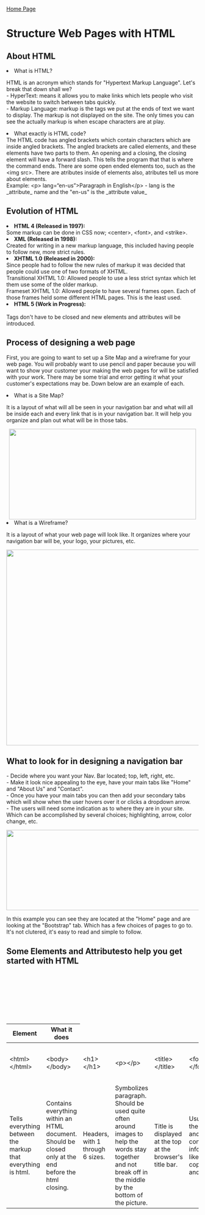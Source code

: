 <!DOCTYPE html>

[Home Page](README.md)

<title>DISCUSSION_04</title>

<html>
            <h1>Structure Web Pages with HTML</h1>
    <body>
            <h2>About HTML</h2>
            <li>What is HTML?</li>
    <p>
    HTML is an acronym which stands for "Hypertext Markup Language". Let's break that down shall we?<br>
    - HyperText: means it allows you to make links which lets people who visit the website to switch between tabs quickly.<br>
    - Markup Language: markup is the tags we put at the ends of text we want to display. The markup is not displayed on the site. The only times you can see the actually markup is when escape characters are at play. 
            <li>What exactly is HTML code?</li>
    The HTML code has angled brackets which contain characters which are inside angled brackets. The angled brackets are called elements, and these elements have two parts to them. An opening and a closing, the closing element will have a forward slash. This tells the program that that is where the command ends. There are some open ended elements too, such as the &lt;img src&gt;. There are atributes inside of elements also, atributes tell us more about elements. <br>
    Example: &lt;p&gt; lang=&ldquo;en-us&rdquo;&gt;Paragraph in English&lt;/p&gt;
    - lang is the _attribute_ name and the "en-us" is the _attribute value_
    </p>
            <h2>Evolution of HTML</h2>
    <p>
    <li><b>HTML 4 (Released in 1997):</b></li>
         Some markup can be done in CSS now; &lt;center&gt;, &lt;font&gt;, and &lt;strike&gt;.
    <li><b>XML (Released in 1998):</b></li>
         Created for writing in a new markup language, this included having people to follow new, more strict rules. <br>
    <li><b>XHTML 1.0 (Released in 2000):</b></li>
         Since people had to follow the new rules of markup it was decided that people could use one of two formats of XHTML. <br>
         Transitional XHTML 1.0: Allowed people to use a less strict syntax which let them use some of the older markup.<br>
         Frameset XHTML 1.0: Allowed people to have several frames open. Each of those frames held some different HTML pages. This is the least used.<br>
    <li><b>HTML 5 (Work in Progress):</b></li> <br>
         Tags don't have to be closed and new elements and attributes will be introduced. 
    </p>
            <h2>Process of designing a web page</h2>
    <p>
    First, you are going to want to set up a Site Map and a wireframe for your web page. You will probably want to use pencil and paper because you will want to show your customer your making the web pages for will be satisfied with your work. There may be some trial and error getting it what your customer's expectations may be. Down below are an example of each. 
    </p>
        <li>What is a Site Map?</li>
        <p>
        It is a layout of what will all be seen in your navigation bar and what will all be inside each and every link that is in your navigation bar. It will help you organize and plan out what will be in those tabs. 
        </p>
        <div style="text-align: center;">
         <img src="https://miro.medium.com/max/490/0*fmTh6pyS31Q3ShmG.jpg" width="490" height="237">
         </div>
        <li> What is a Wireframe?</li>
    <p>
        It is a layout of what your web page will look like. It organizes where your navigation bar will be, your logo, your pictures, etc.
    </p>
        <div style="text-align: center;">
         <img src="https://moqups.com/blog/wp-content/uploads/2020/02/Screen4b.png" width="512" height="512"> 
         </div>
             <h2>What to look for in designing a navigation bar</h2>
    <p>
        - Decide where you want your Nav. Bar located; top, left, right, etc.<br>
        - Make it look nice appealing to the eye, have your main tabs like "Home" and "About Us" and "Contact".<br>
        - Once you have your main tabs you can then add your secondary tabs which will show when the user hovers over it or clicks a dropdown arrow.<br>
        - The users will need some indication as to where they are in your site. Which can be accomplished by several choices; highlighting, arrow, color change, etc.  
    </p>
        <div style="text-align: center;">
    <img src="https://www.jquery-az.com/wp-content/uploads/2015/11/9.3-Bootstrap-navbar-custom.png" width="943" height="210">
         </div>
    <p>
    In this example you can see they are located at the "Home" page and are looking at the "Bootstrap" tab. Which has a few choices of pages to go to. It's not clutered, it's easy to read and simple to follow.</p>
    <h2>Some Elements and Attributesto help you get started with HTML</h2>
    <div class="col-lg-6 col-sm-6">
    <table class="table">
    <thead>
    <tr>
        <th>Element</th>
        <th>What it does</th>
    </tr>
    </thead>
    <tbody>
    <tr>
        <td> &lt;html&gt;&lt;/html&gt;</td>
        <td> &lt;body&gt;&lt;/body&gt;</td>
        <td> &lt;h1&gt;&lt;/h1&gt;</td>
        <td> &lt;p&gt;&lt;/p&gt;</td>
        <td> &lt;title&gt;&lt;/title&gt;</td>
        <td> &lt;footer&gt;&lt;/footer&gt;</td>
        <td> &lt;!-- --&gt;</td>
        <td> &lt;div style=&ldquo;text-align: center;&rdquo;&gt;&lt;div&gt;</td>
        <td> &lt;img src=&ldquo;(link)&rdquo; width=&ldquo;number&rdquo; height=&ldquo;number&rdquo;&gt;</td>
        <td> &lt;/br&gt;</td>
    </tr>
    <tr>
        <td>Tells everything between the markup that everything is html.</td><br>
        <td>Contains everything within an HTML document. Should be closed only at the end before the html closing.</td><br>
        <td>Headers, with 1 through 6 sizes.</td><br>
        <td>Symbolizes paragraph. Should be used quite often around images to help the words stay together and not break off in the middle by the bottom of the picture.</td><br>
        <td>Title is displayed at the top at the browser's title bar.</td><br>
        <td>Usually at the bottom and contains information like copyright and author.</td><br>
        <td>A comment, can't be seen in the actual browser but can be seen only when you open the code</td>
        <td>Used to put everything between it in the center.</td>
        <td>Is where you put the link to an image. width and height are attributes which determine the width and height in pixels.</td><br>
        <td>This is used to force a break line in a sentence so it's not all clumped together.</td>
    </tr>
    </tbody>
     </table>
     </div>
    </body>
</html>